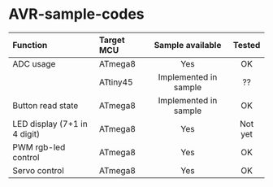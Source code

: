 # AVR-sample-codes

| Function                     | Target MCU | Sample available      | Tested  |
| :--------------------------- | :--------- | :-------------------: | :-----: |
| ADC usage                    | ATmega8    | Yes                   | OK      |
|                              | ATtiny45   | Implemented in sample | ??      |
| Button read state            | ATmega8    | Implemented in sample | OK      |
| LED display (7+1 in 4 digit) | ATmega8    | Yes                   | Not yet |
| PWM rgb-led control          | ATmega8    | Yes                   | OK      |
| Servo control                | ATmega8    | Yes                   | OK      |
